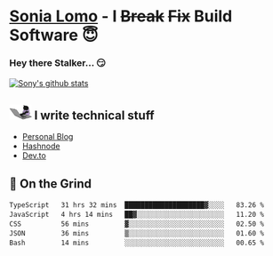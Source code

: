 # [Sonia Lomo](https://sonylomo.github.io/) - I ~~Break~~ ~~Fix~~ Build Software 😇
### Hey there Stalker... 😏 

<a href="https://github.com/sonylomo/github-readme-stats">
  <img align="center" src="https://media.giphy.com/media/lU05nFSW6Y2A/giphy.gif" alt="Sony's github stats" />
</a>

## <img src="assets/devcat.gif" width="40"> I write technical stuff
- [Personal Blog](https://www.sonylomo.dev/blog)
- [Hashnode](https://sonylomo.hashnode.dev/)
- [Dev.to](https://dev.to/sonylomo)

## 🤡 On the Grind
<!--START_SECTION:waka-->

```txt
TypeScript   31 hrs 32 mins  ████████████████████▓░░░░   83.26 %
JavaScript   4 hrs 14 mins   ██▓░░░░░░░░░░░░░░░░░░░░░░   11.20 %
CSS          56 mins         ▓░░░░░░░░░░░░░░░░░░░░░░░░   02.50 %
JSON         36 mins         ▒░░░░░░░░░░░░░░░░░░░░░░░░   01.60 %
Bash         14 mins         ░░░░░░░░░░░░░░░░░░░░░░░░░   00.65 %
```

<!--END_SECTION:waka-->
